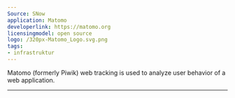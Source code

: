 ```yaml
---
Source: SNow
application: Matomo
developerlink: https://matomo.org
licensingmodel: open source
logo: /320px-Matomo_Logo.svg.png
tags:
- infrastruktur
---
```

Matomo (formerly Piwik) web tracking is used to analyze user behavior of a web application. 

---
